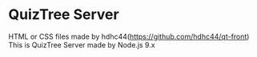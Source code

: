 # QuizTree Server
HTML or CSS files made by hdhc44(https://github.com/hdhc44/qt-front)
This is QuizTree Server made by Node.js 9.x
